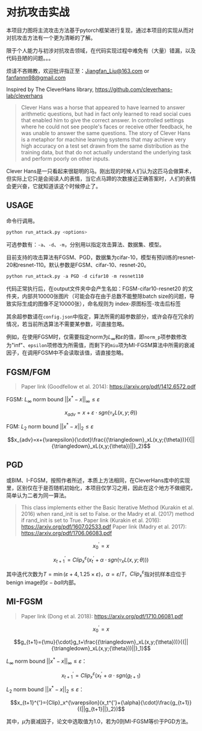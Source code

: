 # 对抗攻击实战

本项目力图将主流攻击方法基于pytorch框架进行复现，通过本项目的实现从而对对抗攻击方法有一个更为清晰的了解。

限于个人能力与初涉对抗攻击领域，在代码实现过程中难免有（大量）错漏，以及代码丑陋的问题。。。

烦请不吝赐教，欢迎批评指正至：Jiangfan_Liu@163.com or fanfannn98@gmail.com

Inspired by The CleverHans library, https://github.com/cleverhans-lab/cleverhans

> Clever Hans was a horse that appeared to have learned to answer arithmetic questions, but had in fact only learned to read social cues that enabled him to give the correct answer. In controlled settings where he could not see people's faces or receive other feedback, he was unable to answer the same questions. The story of Clever Hans is a metaphor for machine learning systems that may achieve very high accuracy on a test set drawn from the same distribution as the training data, but that do not actually understand the underlying task and perform poorly on other inputs.

Clever Hans是一只看起来很聪明的马。刚出现的时候人们认为这匹马会做算术，但实际上它只是会阅读人的表情，当它点马蹄的次数接近正确答案时，人们的表情会更兴奋，它就知道该这个时候停止了。

## USAGE

命令行调用。

```python
python run_attack.py <options>
```

可选参数有：`-a`、`-d`、`-m`，分别用以指定攻击算法、数据集、模型。

目前支持的攻击算法有FGSM、PGD，数据集为cifar-10，模型有预训练的resnet-20和resnet-110。默认参数是FGSM、cifar-10、resnet-20。

```python
python run_attack.py -a PGD -d cifar10 -m resnet110
```

代码正常执行后，在output文件夹中会产生名如：FGSM-cifar10-resnet20 的文件夹，内部共10000张图片（可能会存在由于总数不能整除batch size的问题，导致实际生成的图像不足10000张），命名规则为 index-原图标签-攻击后标签

其余超参数请在`config.json`中指定，算法所需的超参数部分，或许会存在冗余的情况，若当前所选算法不需要某参数，可直接忽略。

例如，在使用FGSM时，仅需要指定norm为$L_{\infty}$和$\varepsilon$的值，即`norm_p`项参数修改为"inf"、`epsilon`项修改为所需值，而剩下的`miu`项为MI-FGSM算法中所需的衰减因子，在调用FGSM中不会读取该值，请直接忽略。

## FGSM/FGM

> Paper link (Goodfellow et al. 2014): https://arxiv.org/pdf/1412.6572.pdf

FGSM: $L_{\infty}$ norm bound ${||x^{*}-x||}_{\infty}{\leqslant}{\varepsilon}$

$$x_{adv}=x+{\varepsilon}{\cdot}sgn({\triangledown}_xL(x,y;{\theta}))$$

FGM: $L_2$ norm bound ${||x^{*}-x||}_{2}{\leqslant}{\varepsilon}$

$$x_{adv}=x+{\varepsilon}{\cdot}\frac{{\triangledown}_xL(x,y;{\theta})}{{||{\triangledown}_xL(x,y;{\theta})||}_2}$$

## PGD

或BIM、I-FGSM，按照作者所述，本质上方法相同，在CleverHans库中的实现里，区别仅在于是否随机初始化，本项目仅学习之用，因此在这个地方不做细究，简单认为二者为同一算法。

> This class implements either the Basic Iterative Method (Kurakin et al. 2016) when rand_init is set to False. or the Madry et al. (2017) method if rand_init is set to True.
> Paper link (Kurakin et al. 2016): https://arxiv.org/pdf/1607.02533.pdf
> Paper link (Madry et al. 2017): https://arxiv.org/pdf/1706.06083.pdf

$$x_0^{'}=x$$

$$x_{t+1}^{'}={Clip}_x^{\varepsilon}(x_t^{'}+{\alpha}{\cdot}sgn({\triangledown}_xL(x,y;{\theta})))$$

其中迭代次数为$T=\min({\varepsilon}+4,1.25{\times}{\varepsilon})$，${\alpha}={\varepsilon}/T$，${Clip}_x^{\varepsilon}$指对抗样本应位于benign image的${\varepsilon}-ball$内部。

## MI-FGSM

> Paper link (Dong et al. 2018): https://arxiv.org/pdf/1710.06081.pdf

$$x_0^{'}=x$$

$$g_{t+1}={\mu}{\cdot}g_t+\frac{{\triangledown}_xL(x,y;{\theta}))}{{||{\triangledown}_xL(x,y;{\theta}))||}_1}$$

$L_{\infty}$ norm bound ${||x^{*}-x||}_{\infty}{\leqslant}{\varepsilon}$：

$$x_{t+1}^{'}={Clip}_x^{\varepsilon}(x_t^{'}+{\alpha}{\cdot}sgn(g_{t+1})$$

$L_2$ norm bound ${||x^{*}-x||}_{2}{\leqslant}{\varepsilon}$：

$$x_{t+1}^{'}={Clip}_x^{\varepsilon}(x_t^{'}+{\alpha}{\cdot}\frac{g_{t+1}}{{||g_{t+1}||}_2})$$

其中，${\mu}$为衰减因子，论文中选取值为1.0，若为0则MI-FGSM等价于PGD方法。
